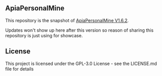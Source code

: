 ## ApiaPersonalMine

This repository is the snapshot of [ApiaPersonalMine V1.6.2](https://www.spigotmc.org/resources/90438/).

Updates won't show up here after this version so reason of sharing this repository is just using for showcase.

## License

This project is licensed under the GPL-3.0 License - see the LICENSE.md file for details
